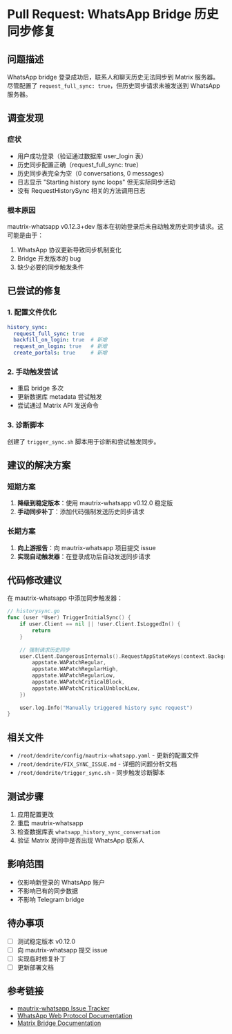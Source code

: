 # Pull Request: WhatsApp Bridge 历史同步修复

## 问题描述

WhatsApp bridge 登录成功后，联系人和聊天历史无法同步到 Matrix 服务器。尽管配置了 `request_full_sync: true`，但历史同步请求未被发送到 WhatsApp 服务器。

## 调查发现

### 症状
- 用户成功登录（验证通过数据库 user_login 表）
- 历史同步配置正确（request_full_sync: true）
- 历史同步表完全为空（0 conversations, 0 messages）
- 日志显示 "Starting history sync loops" 但无实际同步活动
- 没有 RequestHistorySync 相关的方法调用日志

### 根本原因
mautrix-whatsapp v0.12.3+dev 版本在初始登录后未自动触发历史同步请求。这可能是由于：
1. WhatsApp 协议更新导致同步机制变化
2. Bridge 开发版本的 bug
3. 缺少必要的同步触发条件

## 已尝试的修复

### 1. 配置文件优化
```yaml
history_sync:
  request_full_sync: true
  backfill_on_login: true  # 新增
  request_on_login: true   # 新增
  create_portals: true     # 新增
```

### 2. 手动触发尝试
- 重启 bridge 多次
- 更新数据库 metadata 尝试触发
- 尝试通过 Matrix API 发送命令

### 3. 诊断脚本
创建了 `trigger_sync.sh` 脚本用于诊断和尝试触发同步。

## 建议的解决方案

### 短期方案
1. **降级到稳定版本**：使用 mautrix-whatsapp v0.12.0 稳定版
2. **手动同步补丁**：添加代码强制发送历史同步请求

### 长期方案
1. **向上游报告**：向 mautrix-whatsapp 项目提交 issue
2. **实现自动触发器**：在登录成功后自动发送同步请求

## 代码修改建议

在 mautrix-whatsapp 中添加同步触发器：

```go
// historysync.go
func (user *User) TriggerInitialSync() {
    if user.Client == nil || !user.Client.IsLoggedIn() {
        return
    }
    
    // 强制请求历史同步
    user.Client.DangerousInternals().RequestAppStateKeys(context.Background(), []appstate.WAPatchName{
        appstate.WAPatchRegular,
        appstate.WAPatchRegularHigh,
        appstate.WAPatchRegularLow,
        appstate.WAPatchCriticalBlock,
        appstate.WAPatchCriticalUnblockLow,
    })
    
    user.log.Info("Manually triggered history sync request")
}
```

## 相关文件
- `/root/dendrite/config/mautrix-whatsapp.yaml` - 更新的配置文件
- `/root/dendrite/FIX_SYNC_ISSUE.md` - 详细的问题分析文档
- `/root/dendrite/trigger_sync.sh` - 同步触发诊断脚本

## 测试步骤
1. 应用配置更改
2. 重启 mautrix-whatsapp
3. 检查数据库表 `whatsapp_history_sync_conversation`
4. 验证 Matrix 房间中是否出现 WhatsApp 联系人

## 影响范围
- 仅影响新登录的 WhatsApp 账户
- 不影响已有的同步数据
- 不影响 Telegram bridge

## 待办事项
- [ ] 测试稳定版本 v0.12.0
- [ ] 向 mautrix-whatsapp 提交 issue
- [ ] 实现临时修复补丁
- [ ] 更新部署文档

## 参考链接
- [mautrix-whatsapp Issue Tracker](https://github.com/mautrix/whatsapp/issues)
- [WhatsApp Web Protocol Documentation](https://github.com/tulir/whatsmeow)
- [Matrix Bridge Documentation](https://docs.mau.fi/bridges/)